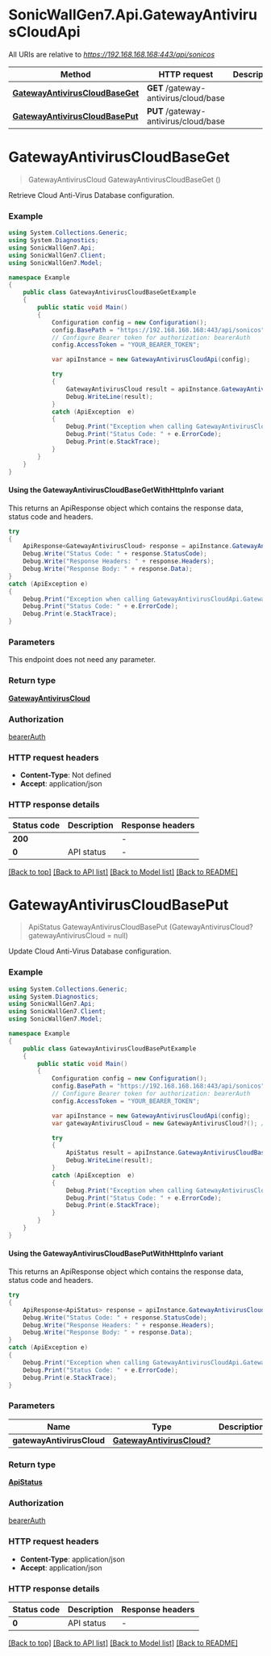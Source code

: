 # SonicWallGen7.Api.GatewayAntivirusCloudApi

All URIs are relative to *https://192.168.168.168:443/api/sonicos*

| Method | HTTP request | Description |
|--------|--------------|-------------|
| [**GatewayAntivirusCloudBaseGet**](GatewayAntivirusCloudApi.md#gatewayantiviruscloudbaseget) | **GET** /gateway-antivirus/cloud/base |  |
| [**GatewayAntivirusCloudBasePut**](GatewayAntivirusCloudApi.md#gatewayantiviruscloudbaseput) | **PUT** /gateway-antivirus/cloud/base |  |

<a id="gatewayantiviruscloudbaseget"></a>
# **GatewayAntivirusCloudBaseGet**
> GatewayAntivirusCloud GatewayAntivirusCloudBaseGet ()



Retrieve Cloud Anti-Virus Database configuration.

### Example
```csharp
using System.Collections.Generic;
using System.Diagnostics;
using SonicWallGen7.Api;
using SonicWallGen7.Client;
using SonicWallGen7.Model;

namespace Example
{
    public class GatewayAntivirusCloudBaseGetExample
    {
        public static void Main()
        {
            Configuration config = new Configuration();
            config.BasePath = "https://192.168.168.168:443/api/sonicos";
            // Configure Bearer token for authorization: bearerAuth
            config.AccessToken = "YOUR_BEARER_TOKEN";

            var apiInstance = new GatewayAntivirusCloudApi(config);

            try
            {
                GatewayAntivirusCloud result = apiInstance.GatewayAntivirusCloudBaseGet();
                Debug.WriteLine(result);
            }
            catch (ApiException  e)
            {
                Debug.Print("Exception when calling GatewayAntivirusCloudApi.GatewayAntivirusCloudBaseGet: " + e.Message);
                Debug.Print("Status Code: " + e.ErrorCode);
                Debug.Print(e.StackTrace);
            }
        }
    }
}
```

#### Using the GatewayAntivirusCloudBaseGetWithHttpInfo variant
This returns an ApiResponse object which contains the response data, status code and headers.

```csharp
try
{
    ApiResponse<GatewayAntivirusCloud> response = apiInstance.GatewayAntivirusCloudBaseGetWithHttpInfo();
    Debug.Write("Status Code: " + response.StatusCode);
    Debug.Write("Response Headers: " + response.Headers);
    Debug.Write("Response Body: " + response.Data);
}
catch (ApiException e)
{
    Debug.Print("Exception when calling GatewayAntivirusCloudApi.GatewayAntivirusCloudBaseGetWithHttpInfo: " + e.Message);
    Debug.Print("Status Code: " + e.ErrorCode);
    Debug.Print(e.StackTrace);
}
```

### Parameters
This endpoint does not need any parameter.
### Return type

[**GatewayAntivirusCloud**](GatewayAntivirusCloud.md)

### Authorization

[bearerAuth](../README.md#bearerAuth)

### HTTP request headers

 - **Content-Type**: Not defined
 - **Accept**: application/json


### HTTP response details
| Status code | Description | Response headers |
|-------------|-------------|------------------|
| **200** |  |  -  |
| **0** | API status |  -  |

[[Back to top]](#) [[Back to API list]](../README.md#documentation-for-api-endpoints) [[Back to Model list]](../README.md#documentation-for-models) [[Back to README]](../README.md)

<a id="gatewayantiviruscloudbaseput"></a>
# **GatewayAntivirusCloudBasePut**
> ApiStatus GatewayAntivirusCloudBasePut (GatewayAntivirusCloud? gatewayAntivirusCloud = null)



Update Cloud Anti-Virus Database configuration.

### Example
```csharp
using System.Collections.Generic;
using System.Diagnostics;
using SonicWallGen7.Api;
using SonicWallGen7.Client;
using SonicWallGen7.Model;

namespace Example
{
    public class GatewayAntivirusCloudBasePutExample
    {
        public static void Main()
        {
            Configuration config = new Configuration();
            config.BasePath = "https://192.168.168.168:443/api/sonicos";
            // Configure Bearer token for authorization: bearerAuth
            config.AccessToken = "YOUR_BEARER_TOKEN";

            var apiInstance = new GatewayAntivirusCloudApi(config);
            var gatewayAntivirusCloud = new GatewayAntivirusCloud?(); // GatewayAntivirusCloud? |  (optional) 

            try
            {
                ApiStatus result = apiInstance.GatewayAntivirusCloudBasePut(gatewayAntivirusCloud);
                Debug.WriteLine(result);
            }
            catch (ApiException  e)
            {
                Debug.Print("Exception when calling GatewayAntivirusCloudApi.GatewayAntivirusCloudBasePut: " + e.Message);
                Debug.Print("Status Code: " + e.ErrorCode);
                Debug.Print(e.StackTrace);
            }
        }
    }
}
```

#### Using the GatewayAntivirusCloudBasePutWithHttpInfo variant
This returns an ApiResponse object which contains the response data, status code and headers.

```csharp
try
{
    ApiResponse<ApiStatus> response = apiInstance.GatewayAntivirusCloudBasePutWithHttpInfo(gatewayAntivirusCloud);
    Debug.Write("Status Code: " + response.StatusCode);
    Debug.Write("Response Headers: " + response.Headers);
    Debug.Write("Response Body: " + response.Data);
}
catch (ApiException e)
{
    Debug.Print("Exception when calling GatewayAntivirusCloudApi.GatewayAntivirusCloudBasePutWithHttpInfo: " + e.Message);
    Debug.Print("Status Code: " + e.ErrorCode);
    Debug.Print(e.StackTrace);
}
```

### Parameters

| Name | Type | Description | Notes |
|------|------|-------------|-------|
| **gatewayAntivirusCloud** | [**GatewayAntivirusCloud?**](GatewayAntivirusCloud?.md) |  | [optional]  |

### Return type

[**ApiStatus**](ApiStatus.md)

### Authorization

[bearerAuth](../README.md#bearerAuth)

### HTTP request headers

 - **Content-Type**: application/json
 - **Accept**: application/json


### HTTP response details
| Status code | Description | Response headers |
|-------------|-------------|------------------|
| **0** | API status |  -  |

[[Back to top]](#) [[Back to API list]](../README.md#documentation-for-api-endpoints) [[Back to Model list]](../README.md#documentation-for-models) [[Back to README]](../README.md)

